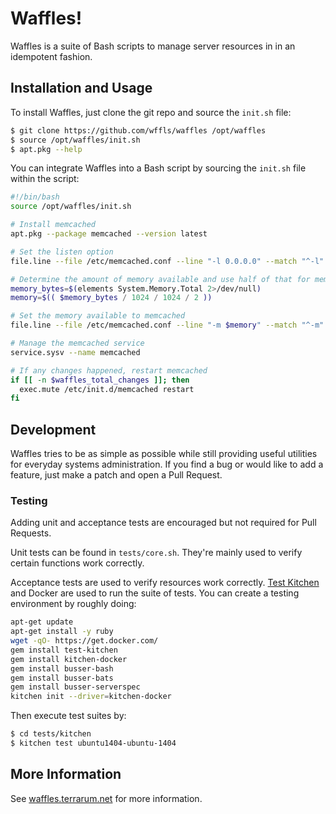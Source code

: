 # Waffles!

Waffles is a suite of Bash scripts to manage server resources in in an
idempotent fashion.

## Installation and Usage

To install Waffles, just clone the git repo and source the `init.sh` file:

```bash
$ git clone https://github.com/wffls/waffles /opt/waffles
$ source /opt/waffles/init.sh
$ apt.pkg --help
```

You can integrate Waffles into a Bash script by sourcing the `init.sh` file
within the script:

```bash
#!/bin/bash
source /opt/waffles/init.sh

# Install memcached
apt.pkg --package memcached --version latest

# Set the listen option
file.line --file /etc/memcached.conf --line "-l 0.0.0.0" --match "^-l"

# Determine the amount of memory available and use half of that for memcached
memory_bytes=$(elements System.Memory.Total 2>/dev/null)
memory=$(( $memory_bytes / 1024 / 1024 / 2 ))

# Set the memory available to memcached
file.line --file /etc/memcached.conf --line "-m $memory" --match "^-m"

# Manage the memcached service
service.sysv --name memcached

# If any changes happened, restart memcached
if [[ -n $waffles_total_changes ]]; then
  exec.mute /etc/init.d/memcached restart
fi
```

## Development

Waffles tries to be as simple as possible while still providing useful
utilities for everyday systems administration. If you find a bug or would like
to add a feature, just make a patch and open a Pull Request.

### Testing

Adding unit and acceptance tests are encouraged but not required for Pull
Requests.

Unit tests can be found in `tests/core.sh`. They're mainly used to verify
certain functions work correctly.

Acceptance tests are used to verify resources work correctly.
[Test Kitchen](http://kitchen.ci/) and Docker are used to run the suite of
tests. You can create a testing environment by roughly doing:

```bash
apt-get update
apt-get install -y ruby
wget -qO- https://get.docker.com/
gem install test-kitchen
gem install kitchen-docker
gem install busser-bash
gem install busser-bats
gem install busser-serverspec
kitchen init --driver=kitchen-docker
```

Then execute test suites by:

```bash
$ cd tests/kitchen
$ kitchen test ubuntu1404-ubuntu-1404
```

## More Information

See [waffles.terrarum.net](http://waffles.terrarum.net) for more information.
